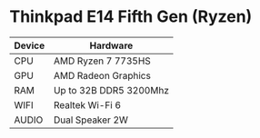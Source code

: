 # Thinkpad E14 Fifth Gen (Ryzen)

| Device        | Hardware                                                                  |
|---------------|---------------------------------------------------------------------------|
| CPU           | AMD Ryzen 7 7735HS                                                        |
| GPU           | AMD Radeon Graphics                                                       |
| RAM           | Up to 32B DDR5 3200Mhz                                                    |
| WIFI          | Realtek Wi-Fi 6                                                           |
| AUDIO         | Dual Speaker 2W                                                           |
